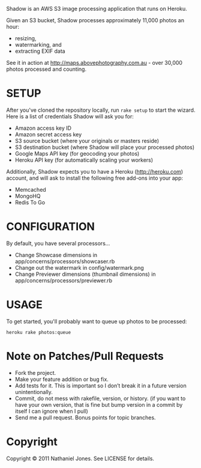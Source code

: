 Shadow is an AWS S3 image processing application that runs on Heroku.

Given an S3 bucket, Shadow processes approximately 11,000 photos an hour: 

* resizing, 
* watermarking, and 
* extracting EXIF data

See it in action at http://maps.abovephotography.com.au - over 30,000 photos processed and counting.

SETUP
=====

After you've cloned the repository locally, run `rake setup` to start the wizard.
Here is a list of credentials Shadow will ask you for:

* Amazon access key ID
* Amazon secret access key
* S3 source bucket (where your originals or masters reside)
* S3 destination bucket (where Shadow will place your processed photos)
* Google Maps API key (for geocoding your photos)
* Heroku API key (for automatically scaling your workers)

Additionally, Shadow expects you to have a Heroku (http://heroku.com) account, 
and will ask to install the following free add-ons into your app:

* Memcached
* MongoHQ
* Redis To Go

CONFIGURATION
=============

By default, you have several processors...

* Change Showcase dimensions in app/concerns/processors/showcaser.rb
* Change out the watermark in config/watermark.png
* Change Previewer dimensions (thumbnail dimensions) in app/concerns/processors/previewer.rb

USAGE
=====

To get started, you'll probably want to queue up photos to be processed: 

	heroku rake photos:queue
	
Note on Patches/Pull Requests
=============================

* Fork the project.
* Make your feature addition or bug fix.
* Add tests for it. This is important so I don’t break it in a future version unintentionally.
* Commit, do not mess with rakefile, version, or history. (if you want to have your own version, that is fine but bump version in a commit by itself I can ignore when I pull)
* Send me a pull request. Bonus points for topic branches.

Copyright
=========

Copyright © 2011 Nathaniel Jones. See LICENSE for details.
